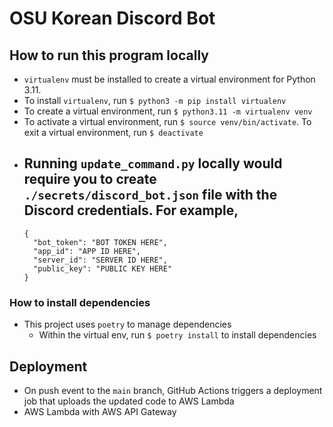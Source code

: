# OSU Korean Discord Bot

## How to run this program locally
* `virtualenv` must be installed to create a virtual environment for Python 3.11.
* To install `virtualenv`, run `$ python3 -m pip install virtualenv`
* To create a virtual environment, run `$ python3.11 -m virtualenv venv`
* To activate a virtual environment, run `$ source venv/bin/activate`. To exit a virtual environment, run `$ deactivate`
* Running `update_command.py` locally would require you to create `./secrets/discord_bot.json` file with the Discord credentials. For example,
  -
  ```
  {
    "bot_token": "BOT TOKEN HERE",
    "app_id": "APP ID HERE",
    "server_id": "SERVER ID HERE",
    "public_key": "PUBLIC KEY HERE"
  }
  ```

### How to install dependencies
* This project uses `poetry` to manage dependencies
  - Within the virtual env, run `$ poetry install` to install dependencies

## Deployment
* On push event to the `main` branch, GitHub Actions triggers a deployment job that uploads the updated code to AWS Lambda
* AWS Lambda with AWS API Gateway
